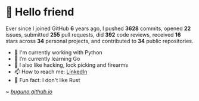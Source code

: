 # 🤖 Hello friend

Ever since I joined GitHub **6** years ago, I pushed **3628** commits, opened **22** issues, submitted **255** pull requests, did **392** code reviews, received **16** stars across **34** personal projects, and contributed to **34** public repositories.

- 🐍 I'm currently working with Python
- 🌱 I’m currently learning Go
- 🔭 I also like hacking, lock picking and firearms
- 📫 How to reach me: [LinkedIn](https://www.linkedin.com/in/brunodesouzabezerra/)
- 🤡 Fun fact: I don't like Rust

**~** [_buguno.github.io_](https://buguno.github.io/)
